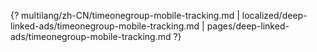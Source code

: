 {? multilang/zh-CN/timeonegroup-mobile-tracking.md | localized/deep-linked-ads/timeonegroup-mobile-tracking.md | pages/deep-linked-ads/timeonegroup-mobile-tracking.md ?}
